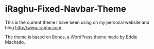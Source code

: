 iRaghu-Fixed-Navbar-Theme
=========================

This is the current theme I have been using on my personal website and blog http://www.iraghu.com

The theme is based on Bones, a WordPress theme made by Eddie Machado.